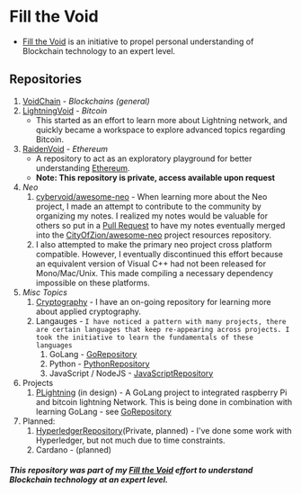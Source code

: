 # Fill the Void
- [Fill the Void](https://github.com/cybervoid/fill-the-void) is an initiative to propel personal understanding of Blockchain technology to an expert level.  

## Repositories
1. [VoidChain](https://github.com/cybervoid/VoidChain) - *Blockchains* _(general)_
2. [LightningVoid](https://github.com/cybervoid/LightningVoid) - *Bitcoin*
    - This started as an effort to learn more about Lightning network, and quickly became a workspace to explore advanced topics regarding Bitcoin.
3. [RaidenVoid](https://github.com/cybervoid/RaidenVoid) - *Ethereum*
    - A repository to act as an exploratory playground for better understanding [Ethereum](https://github.com/Ethereum/).
    - **Note: This repository is private, access available upon request**
4. *Neo*
    1. [cybervoid/awesome-neo](https://github.com/cybervoid/awesome-neo) - When learning more about the Neo project, I made an attempt to contribute to the community by organizing my notes. I realized my notes would be valuable for others so put in a [Pull Request](https://github.com/CityOfZion/awesome-neo/pull/41) to have my notes eventually merged into the [CityOfZion/awesome-neo](https://github.com/CityOfZion/awesome-neo/) project resources repository.
    3. I also attempted to make the primary neo project cross platform compatible. However, I eventually discontinued this effort because an equivalent version of Visual C++ had not been released for Mono/Mac/Unix. This made compiling a necessary dependency impossible on these platforms.
5. *Misc Topics*
    1. [Cryptography](https://github.com/cybervoid/Cryptography) - I have an on-going repository for learning more about applied cryptography.
    2. Langauges - `I have noticed a pattern with many projects, there are certain languages that keep re-appearing across projects. I took the initiative to learn the fundamentals of these languages`
        1. GoLang - [GoRepository](https://github.com/cybervoid/GoRepository/)
        2. Python - [PythonRepository](https://github.com/cybervoid/PythonRepository)
        3. JavaScript / NodeJS -  [JavaScriptRepository](https://github.com/cybervoid/JavaScriptRepository)
6. Projects
    1. [PLightning](https://github.com/cybervoid/PLightning) (in design) - A GoLang project to integrated raspberry Pi and bitcoin lightning Network. This is being done in combination with learning GoLang - see [GoRepository](https://github.com/cybervoid/GoRepository/)
7. Planned:  
    1. [HyperledgerRepository](https://github.com/cybervoid/HyperledgerRepository)(Private, planned) - I've done some work with Hyperledger, but not much due to time constraints.
    2. Cardano - (planned)

##### This repository was part of my [Fill the Void](https://github.com/cybervoid/RaidenVoid#fill-the-void-repositories) effort to understand Blockchain technology at an expert level.
